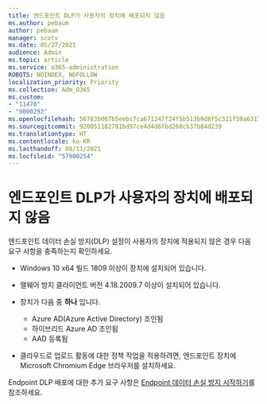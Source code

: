 ```yaml
---
title: 엔드포인트 DLP가 사용자의 장치에 배포되지 않음
ms.author: pebaum
author: pebaum
manager: scotv
ms.date: 05/27/2021
audience: Admin
ms.topic: article
ms.service: o365-administration
ROBOTS: NOINDEX, NOFOLLOW
localization_priority: Priority
ms.collection: Adm_O365
ms.custom:
- "11470"
- "9000292"
ms.openlocfilehash: 56783b007b5eebc7ca671247f24f5b513b9d8f5c321f59a63170425c2d376a94
ms.sourcegitcommit: 920051182781bd97ce4d4d6fbd268cb37b84d239
ms.translationtype: HT
ms.contentlocale: ko-KR
ms.lasthandoff: 08/11/2021
ms.locfileid: "57900254"
---
```

# <a name="endpoint-dlp-not-deployed-to-users-device"></a>엔드포인트 DLP가 사용자의 장치에 배포되지 않음

엔드포인트 데이터 손실 방지(DLP) 설정이 사용자의 장치에 적용되지 않은 경우 다음 요구 사항을 충족하는지 확인하세요.

- Windows 10 x64 빌드 1809 이상이 장치에 설치되어 있습니다.
- 맬웨어 방지 클라이언트 버전 4.18.2009.7 이상이 설치되어 있습니다.
- 장치가 다음 중 **하나** 입니다.
    
    - Azure AD(Azure Active Directory) 조인됨
    - 하이브리드 Azure AD 조인됨
    - AAD 등록됨

- 클라우드로 업로드 활동에 대한 정책 작업을 적용하려면, 엔드포인트 장치에 Microsoft Chromium Edge 브라우저를 설치하세요.

Endpoint DLP 배포에 대한 추가 요구 사항은 [Endpoint 데이터 손실 방지 시작하기](https://docs.microsoft.com/microsoft-365/compliance/endpoint-dlp-getting-started#prepare-your-endpoints)를 참조하세요.